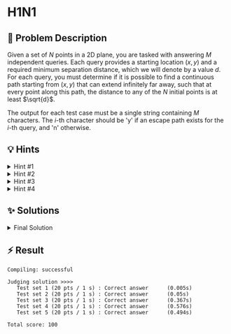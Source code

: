 # H1N1

## 📝 Problem Description

Given a set of $N$ points in a 2D plane, you are tasked with answering $M$ independent queries. Each query provides a starting location $(x,y)$ and a required minimum separation distance, which we will denote by a value $d$. For each query, you must determine if it is possible to find a continuous path starting from $(x,y)$ that can extend infinitely far away, such that at every point along this path, the distance to any of the $N$ initial points is at least $\sqrt{d}$.

The output for each test case must be a single string containing $M$ characters. The $i$-th character should be 'y' if an escape path exists for the $i$-th query, and 'n' otherwise.

## 💡 Hints

<details>
<summary>Hint #1</summary>
The problem requires finding a "safe" path. A path is safe if it maintains a certain minimum distance from a set of fixed points. Where would such a path lie? Intuitively, to maximize safety, one should travel as far as possible from all points. This suggests considering the regions of the plane that are equidistant from the nearest two or three fixed points.
</details>
<details>
<summary>Hint #2</summary>
Let's rephrase the problem. A person at location $P$ needing to maintain a distance of at least $\sqrt{d}$ is equivalent to a disk of radius $\sqrt{d}$ centered at $P$ not being allowed to contain any of the fixed points. The question is then: can this disk move from its initial position to infinity without ever "colliding" with any of the fixed points? This is a classic motion planning problem. The "highways" for such movement are defined by the Voronoi diagram of the fixed points, as its edges are maximally distant from the nearest sites.
</details>
<details>
<summary>Hint #3</summary>
Solving each query from scratch would be too slow given the constraints. This points towards a precomputation strategy. We can partition the plane into regions and, for each region, precompute the maximum size of a disk that can escape from it. The Delaunay triangulation, which is the dual of the Voronoi diagram, provides a convenient partitioning of the plane into triangles. The "bottlenecks" for movement between adjacent triangles are the shared Delaunay edges. This suggests an algorithm that propagates "escape clearance" values from the outside inwards through the faces of the triangulation.
</details>
<details>
<summary>Hint #4</summary>
The process of propagating escape clearances can be modeled as a shortest path algorithm on the dual graph of the triangulation, where faces are nodes. Since we want to find the path that allows the *largest* disk to pass, we need to maximize the minimum clearance along the path. This is a "widest path" or "bottleneck shortest path" problem. A Dijkstra-like algorithm using a max-priority queue is perfectly suited for this. Start the search from the infinite faces, which have infinite clearance, and explore inwards.
</details>

## ✨ Solutions

<details>
<summary>Final Solution</summary>
This problem is a classic example of motion planning. We need to determine if a person, who can be modeled as a point, can find a path from a starting location to "infinity" while always maintaining a minimum distance from a set of fixed "infected" points.

### Core Idea: Disk Escape and Precomputation

The condition of maintaining a distance of at least $\sqrt{d}$ from all infected points is equivalent to saying that a disk of radius $\sqrt{d}$ centered at the person's location must never contain any of the infected points. The problem then becomes: can this disk move from its initial position to an unbounded region of the plane?

Since we have many queries for the same set of infected points, a precomputation approach is ideal. We can analyze the structure of the plane defined by the infected points and, for every region, determine the maximum size of a disk that can escape from it.

### Geometric Framework: Delaunay Triangulation

The paths that stay maximally far from a set of points are the edges of the **Voronoi diagram**. The center of our escaping disk would ideally travel along these edges. However, working with the Voronoi diagram's dual, the **Delaunay triangulation**, is often computationally more convenient. The vertices of the Delaunay triangulation are the infected points themselves.

The key insight is to consider the faces (triangles) of the Delaunay triangulation. Movement between adjacent triangles is only possible by crossing their shared edge. This shared edge acts as a bottleneck. A disk can only pass through this "gap" if its diameter is less than or equal to the length of the edge.

To avoid floating-point inaccuracies and expensive `sqrt` operations, we will work with **squared distances**. Let the input value `d` be the required *squared* distance. Our disk has a squared radius of $d$.

### Algorithm: Widest Path on the Dual Graph

We can determine the escape capability of each face using an algorithm similar to Dijkstra's on the dual graph of the triangulation (where faces are nodes). Our goal is to find the "widest" path from each face to the outside, i.e., the path that maximizes the minimum clearance.

1.  **Model:**
    *   **Nodes:** The faces of the Delaunay triangulation.
    *   **"Weight":** For each face `f`, we want to compute `f->info()`, which will store the squared *diameter* of the largest disk that can escape from `f`. The squared diameter is used because it corresponds directly to the squared length of the bottleneck edge.
    *   **Edges:** Adjacency between faces. The capacity of the "passage" between two faces is the squared length of their shared Delaunay edge.

2.  **Initialization:**
    *   We use a max-priority queue to manage faces to visit. It will store pairs of `(escape_clearance, face_handle)`.
    *   The infinite faces of the triangulation are already "outside". Any disk within them has escaped. Therefore, they have an infinite escape clearance. We add all infinite faces to the priority queue with a symbolic infinite clearance.
    *   We initialize the `info` for all finite faces to 0.

3.  **Execution (Dijkstra-like process):**
    *   While the priority queue is not empty, extract the entry `(D_sq, F)` with the highest clearance `D_sq`.
    *   If we have already found a better or equal path for face `F`, we can skip it. Otherwise, we set `F->info() = D_sq`.
    *   For each neighbor `N` of `F` across a shared edge `e`:
        *   The squared length of `e` is the maximum squared diameter that can pass between `F` and `N`.
        *   The maximum clearance for a path from `N` to the outside via `F` is `min(D_sq, squared_length(e))`.
        *   If this new clearance is greater than the current `N->info()`, we update `N`'s potential and add it to the priority queue.

After this process completes, `face->info()` for every face will hold the maximum squared diameter of a disk that can escape from that region.

### Answering Queries

With the precomputed values, each query can be answered quickly:

1.  For a query at point `p` with required squared distance `d`:
2.  **Initial Position Check:** First, find the infected point `v` nearest to `p`. If the squared distance between `p` and `v` is less than `d`, the person is already in a forbidden zone. The answer is 'n'.
3.  **Escape Path Check:** If the initial position is valid, locate the Delaunay face `f` that contains `p`.
    *   The precomputed value `f->info()` tells us the maximum squared diameter of a disk that can escape from this face.
    *   Our disk has a squared radius of `d`, which means its squared diameter is $(2 \times \text{radius})^2 = 4 \times (\text{radius})^2 = 4d$.
    *   Escape is possible if and only if the required squared diameter is no more than the available clearance: `4*d <= f->info()`.
    *   If the condition holds, the answer is 'y'; otherwise, it's 'n'.

```cpp
#include <iostream>
#include <vector>
#include <queue>
#include <limits>

#include <CGAL/Exact_predicates_inexact_constructions_kernel.h>
#include <CGAL/Delaunay_triangulation_2.h>
#include <CGAL/Triangulation_face_base_with_info_2.h>

// CGAL type definitions
typedef CGAL::Exact_predicates_inexact_constructions_kernel K;
typedef CGAL::Triangulation_vertex_base_2<K> Vb;
// Store a double in each face for our precomputed escape clearance
typedef CGAL::Triangulation_face_base_with_info_2<double, K> Fb;
typedef CGAL::Triangulation_data_structure_2<Vb,Fb> Tds;
typedef CGAL::Delaunay_triangulation_2<K,Tds> Triangulation;

typedef Triangulation::Face_handle FaceHandle;
typedef Triangulation::Vertex_handle VertexHandle;
typedef K::Point_2 Point;

void solve() {
  int n;
  std::cin >> n;
  if (n == 0) exit(0);

  std::vector<Point> infected_points(n);
  for (int i = 0; i < n; ++i) {
    std::cin >> infected_points[i];
  }

  // Construct the Delaunay triangulation from the infected points
  Triangulation t;
  t.insert(infected_points.begin(), infected_points.end());

  // ===== PRECOMPUTATION =====
  // Priority queue for the Dijkstra-like algorithm. We use std::priority_queue
  // which is a max-heap by default, perfect for finding the widest path.
  std::priority_queue<std::pair<double, FaceHandle>> pq;

  // Initialize: Start with infinite faces, which have infinite escape clearance.
  for (auto f = t.all_faces_begin(); f != t.all_faces_end(); ++f) {
    if (t.is_infinite(f)) {
      pq.push({std::numeric_limits<double>::max(), f});
    }
    f->info() = 0; // Initialize clearance for all faces to 0
  }

  // Run the Dijkstra-like algorithm to find max escape clearance for each face
  while (!pq.empty()) {
    auto [clearance_sq, face] = pq.top();
    pq.pop();

    // If we've already found a better path to this face, skip.
    if (clearance_sq <= face->info()) {
      continue;
    }
    face->info() = clearance_sq;

    // Explore neighbors
    for (int i = 0; i < 3; ++i) {
      FaceHandle neighbor = face->neighbor(i);
      if (t.is_infinite(neighbor)) continue;

      // The bottleneck to the neighbor is the squared length of the shared edge
      Point p1 = face->vertex((i + 1) % 3)->point();
      Point p2 = face->vertex((i + 2) % 3)->point();
      double bottleneck_sq = CGAL::squared_distance(p1, p2);

      // The new path's clearance is limited by the current path's clearance and the new bottleneck
      double new_clearance_sq = std::min(clearance_sq, bottleneck_sq);
      
      // If this path is wider than any known path to the neighbor, update it.
      if (new_clearance_sq > neighbor->info()) {
        pq.push({new_clearance_sq, neighbor});
      }
    }
  }
  
  // ===== ANSWER QUERIES =====
  int m;
  std::cin >> m;
  for (int i = 0; i < m; ++i) {
    Point user_pos;
    double d; // required squared distance
    std::cin >> user_pos >> d;

    // 1. Initial Position Check: Is the user already too close?
    VertexHandle nearest_v = t.nearest_vertex(user_pos);
    if (CGAL::squared_distance(user_pos, nearest_v->point()) < d) {
      std::cout << 'n';
      continue;
    }

    // 2. Escape Path Check: Locate the face and check its precomputed clearance.
    FaceHandle f = t.locate(user_pos);
    // A disk with squared radius 'd' has a squared diameter of 4*d.
    // We can escape if this required squared diameter is <= the available clearance.
    if (4 * d <= f->info()) {
      std::cout << 'y';
    } else {
      std::cout << 'n';
    }
  }
  std::cout << std::endl;
}

int main() {
  std::ios_base::sync_with_stdio(false);
  while (true) {
    solve();
  }
  return 0;
}
```

</details>

## ⚡ Result

```plaintext
Compiling: successful

Judging solution >>>>
   Test set 1 (20 pts / 1 s) : Correct answer      (0.005s)
   Test set 2 (20 pts / 1 s) : Correct answer      (0.05s)
   Test set 3 (20 pts / 1 s) : Correct answer      (0.367s)
   Test set 4 (20 pts / 1 s) : Correct answer      (0.576s)
   Test set 5 (20 pts / 1 s) : Correct answer      (0.494s)

Total score: 100
```